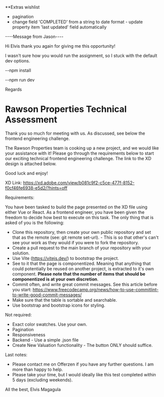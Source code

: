 
**Extras wishlist
- pagination
- change field 'COMPLETED' from a string to date format - update property item 'last updated' field automatically


----Message from Jason----


Hi Elvis thank you again for giving me this opportunity!

I wasn't sure how you would run the assignment, so I stuck with the default dev options.

--npm install

--npm run dev

Regards

# Rawson Properties Technical Assessment

Thank you so much for meeting with us. As discussed, see below the frontend engineering challenge.

The Rawson Properties team is cooking up a new project, and we would like your assistance with it! Please go through the requirements below to start our exciting technical frontend engineering challenge. The link to the XD design is attached below.

Good luck and enjoy!

XD Link:
https://xd.adobe.com/view/b081c9f2-c5ce-477f-8152-f0cf46fe6938-e5d2/?hints=off

Requirements:

You have been tasked to build the page presented on the XD file using either Vue or React. As a frontend engineer, you have been given the freedom to decide how best to execute on this task. The only thing that is asked of you is the following:

- Clone this repository, then create your own public repository and set that as the remote (see: git remote set-url). - This is so that other's can't see your work as they would if you were to fork the repository.
- Create a pull request to the main branch of your repository with your solution.
- Use Vite (https://vitejs.dev/) to bootstrap the project.
- See to it that the page is componentized. Meaning that anything that could potentially be reused on another project, is extracted to it's own component. **Please note that the number of items that should be componentized is at your own discretion**.
- Commit often, and write great commit messages. See this article before you start: https://www.freecodecamp.org/news/how-to-use-commitlint-to-write-good-commit-messages/
- Make sure that the table is sortable and searchable.
- Use bootstrap and bootstrap icons for styling.


Not required:
- Exact color swatches. Use your own.
- Pagination
- Responsiveness
- Backend - Use a simple .json file
- Create New Valuation functionality - The button ONLY should suffice. 

Last notes:
- Please contact me on Offerzen if you have any further questions. I am more than happy to help.
- Please take your time, but I would ideally like this test completed within 5 days (excluding weekends).

All the best,
Elvis Magagula
